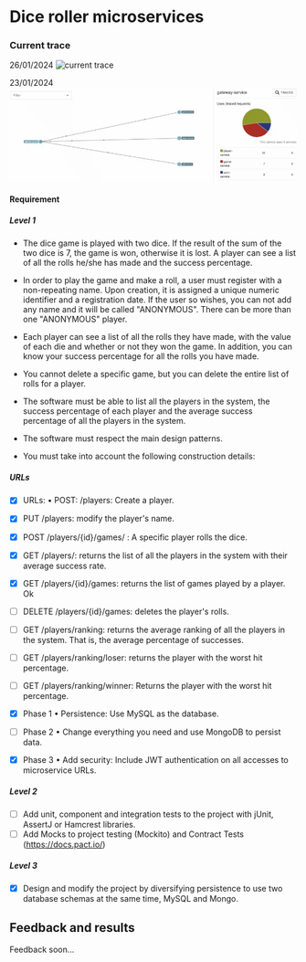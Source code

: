 # Dice roller microservices

### Current trace

26/01/2024
![current trace](dice-roller-microservices-use-trace2-1.gif)

23/01/2024
![current trace](dice-roller-microservices-use-trace.gif)

#### Requirement

##### Level 1

- The dice game is played with two dice. If the result of the sum of the two dice is 7, the game is won, otherwise it is lost. A player can see a list of all the rolls he/she has made and the success percentage.
- In order to play the game and make a roll, a user must register with a non-repeating name. Upon creation, it is assigned a unique numeric identifier and a registration date. If the user so wishes, you can not add any name and it will be called "ANONYMOUS". There can be more than one "ANONYMOUS" player.
- Each player can see a list of all the rolls they have made, with the value of each die and whether or not they won the game. In addition, you can know your success percentage for all the rolls you have made.
- You cannot delete a specific game, but you can delete the entire list of rolls for a player.
- The software must be able to list all the players in the system, the success percentage of each player and the average success percentage of all the players in the system.
- The software must respect the main design patterns.

- You must take into account the following construction details:

##### URLs

- [x] URLs: • POST: /players: Create a player.
- [x] PUT /players: modify the player's name.
- [x] POST /players/{id}/games/ : A specific player rolls the dice.
- [x] GET /players/: returns the list of all the players in the system with their average success rate.
- [x] GET /players/{id}/games: returns the list of games played by a player. Ok
- [ ] DELETE /players/{id}/games: deletes the player's rolls.
- [ ] GET /players/ranking: returns the average ranking of all the players in the system. That is, the average percentage of successes.  
- [ ] GET /players/ranking/loser: returns the player with the worst hit percentage.
- [ ] GET /players/ranking/winner: Returns the player with the worst hit percentage.

- [x] Phase 1
• Persistence: Use MySQL as the database.

- [ ] Phase 2
• Change everything you need and use MongoDB to persist data.

- [x] Phase 3
• Add security: Include JWT authentication on all accesses to microservice URLs.


##### Level 2

- [ ] Add unit, component and integration tests to the project with jUnit, AssertJ or Hamcrest libraries.
- [ ] Add Mocks to project testing (Mockito) and Contract Tests (https://docs.pact.io/)

##### Level 3

- [x] Design and modify the project by diversifying persistence to use two database schemas at the same time, MySQL and Mongo.


## Feedback and results

Feedback soon...